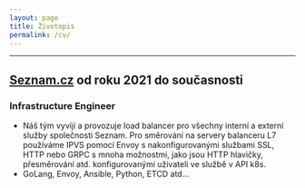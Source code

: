```yaml
---
layout: page
title: Životopis
permalink: /cv/
---
```

<div class="badge-base LI-profile-badge" data-locale="cs_CZ" data-size="medium" data-theme="light" data-type="HORIZONTAL" data-vanity="kgilich" data-version="v1"><a class="badge-base__link LI-simple-link" href="https://cz.linkedin.com/in/kgilich?trk=profile-badge"></a></div>
              
_________________

## [Seznam.cz](https://o.seznam.cz/) od roku 2021 do současnosti
### Infrastructure Engineer
- Náš tým vyvíjí a provozuje load balancer pro všechny interní a externí služby společnosti Seznam. Pro směrování na servery balanceru L7 používáme IPVS pomocí Envoy s nakonfigurovanými službami SSL, HTTP nebo GRPC s mnoha možnostmi, jako jsou HTTP hlavičky, přesměrování atd. konfigurovanými uživateli ve službě v API k8s.
- GoLang, Envoy, Ansible, Python, ETCD atd...


